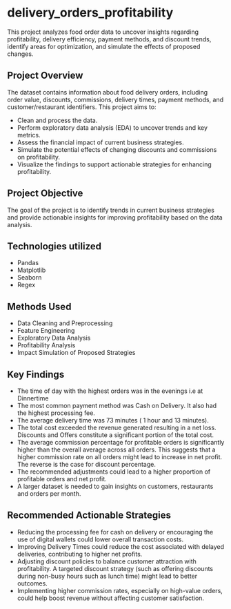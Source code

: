 # delivery_orders_profitability
This project analyzes food order data to uncover insights regarding profitability, delivery efficiency, payment methods, and discount trends, identify areas for optimization, and simulate the effects of proposed changes.

## Project Overview
The dataset contains information about food delivery orders, including order value, discounts, commissions, delivery times, payment methods, and customer/restaurant identifiers. This project aims to:
- Clean and process the data.
- Perform exploratory data analysis (EDA) to uncover trends and key metrics.
- Assess the financial impact of current business strategies.
- Simulate the potential effects of changing discounts and commissions on profitability.
- Visualize the findings to support actionable strategies for enhancing profitability.

## Project Objective
The goal of the project is to identify trends in current business strategies and provide actionable insights for improving profitability based on the data analysis.

## Technologies utilized
- Pandas
- Matplotlib
- Seaborn
- Regex

## Methods Used
- Data Cleaning and Preprocessing
- Feature Engineering
- Exploratory Data Analysis
- Profitability Analysis
- Impact Simulation of Proposed Strategies
  
## Key Findings
- The time of day with the highest orders was in the evenings i.e at Dinnertime
- The most common payment method was Cash on Delivery. It also had the highest processing fee.
- The average delivery time was 73 minutes ( 1 hour and 13 minutes).
- The total cost exceeded the revenue generated resulting in a net loss. Discounts and Offers constitute a significant portion of the total cost.
- The average commission percentage for profitable orders is significantly higher than the overall average across all orders. This suggests that a higher commission rate on all orders might lead to increase in net profit. The reverse is the case for discount percentage.
- The recommended adjustments could lead to a higher proportion of profitable orders and net profit.
- A larger dataset is needed to gain insights on customers, restaurants and orders per month.

## Recommended Actionable Strategies
- Reducing the processing fee for cash on delivery or encouraging the use of digital wallets could lower overall transaction costs.
- Improving Delivery Times could reduce the cost associated with delayed deliveries, contributing to higher net profits.
- Adjusting discount policies to balance customer attraction with profitability. A targeted discount strategy (such as offering discounts during non-busy hours such as lunch time) might lead to better outcomes.
- Implementing higher commission rates, especially on high-value orders, could help boost revenue without affecting customer satisfaction.
